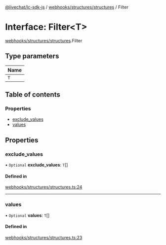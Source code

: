 [@livechat/lc-sdk-js](../README.md) / [webhooks/structures/structures](../modules/webhooks_structures_structures.md) / Filter

# Interface: Filter<T\>

[webhooks/structures/structures](../modules/webhooks_structures_structures.md).Filter

## Type parameters

| Name |
| :------ |
| `T` |

## Table of contents

### Properties

- [exclude\_values](webhooks_structures_structures.Filter.md#exclude_values)
- [values](webhooks_structures_structures.Filter.md#values)

## Properties

### exclude\_values

• `Optional` **exclude\_values**: `T`[]

#### Defined in

[webhooks/structures/structures.ts:24](https://github.com/livechat/lc-sdk-js/blob/c7b3817/src/webhooks/structures/structures.ts#L24)

___

### values

• `Optional` **values**: `T`[]

#### Defined in

[webhooks/structures/structures.ts:23](https://github.com/livechat/lc-sdk-js/blob/c7b3817/src/webhooks/structures/structures.ts#L23)
